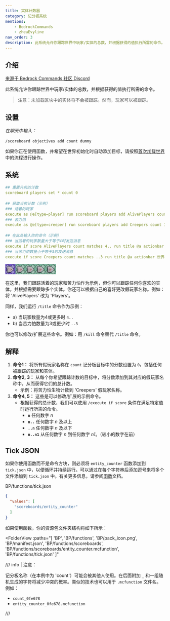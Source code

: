 ```yaml
---
title: 实体计数器
category: 记分板系统
mentions:
    - BedrockCommands
    - zheaEvyline
nav_order: 3
description: 此系统允许你跟踪世界中玩家/实体的总数，并根据获得的值执行所需的命令。
---
```


## 介绍

[来源于 Bedrock Commands 社区 Discord](https://discord.gg/SYstTYx5G5)

此系统允许你跟踪世界中玩家/实体的总数，并根据获得的值执行所需的命令。

> 注意：未加载区块中的实体将不会被跟踪。然而，玩家可以被跟踪。

## 设置

_在聊天中输入：_

`/scoreboard objectives add count dummy`

如果你正在使用函数，并希望在世界初始化时自动添加目标，请按照[首次加载世界](../commands/on-first-world-load.md)中的流程进行操作。

## 系统

```yaml title="BP/functions/scoreboards/entity_counter.mcfunction"
## 重置先前的计数
scoreboard players set * count 0

## 获取当前计数（示例）
### 活着的玩家
execute as @e[type=player] run scoreboard players add AlivePlayers count 1
### 苦力怕
execute as @e[type=creeper] run scoreboard players add Creepers count 1

## 在此处输入你的命令（示例）
### 当活着的玩家数量大于等于4时发送消息
execute if score AlivePlayers count matches 4.. run title @a actionbar 世界中有超过4名玩家。
### 当苦力怕数量小于等于3时发送消息
execute if score Creepers count matches ..3 run title @a actionbar 世界中有少于3只苦力怕。
```

![5个命令方块的链](../assets/images/commands/commandBlockChain/5.png)

在这里，我们跟踪活着的玩家和苦力怕作为示例，但你可以跟踪任何你喜欢的实体，并根据需要跟踪多个实体。你还可以根据自己的喜好更改假玩家名称。例如：将 'AlivePlayers' 改为 'Players'。

同样，我们运行 `/title` 命令作为示例：

-   a) 当玩家数量为4或更多时 `4..`
-   b) 当苦力怕数量为3或更少时 `..3`

你也可以修改/扩展这些命令。例如：用 `/kill` 命令替代 `/title` 命令。

## 解释

1. **命令1：** 将所有假玩家名称在 `count` 记分板目标中的分数设置为 `0`，包括任何被跟踪的玩家和实体。
2. **命令2, 3：** 从每个你希望跟踪计数的目标中，将分数添加到其对应的假玩家名称中，从而获得它们的总计数。
    - 示例：将苦力怕生物计数到 'Creepers' 假玩家名称。
3. **命令4, 5：** 这些是可以修改/扩展的示例命令。
    - 根据获得的总计数，我们可以使用 `/execute if score` 条件在满足特定值时运行所需的命令。
        - **`n`** 任何数字 _n_
        - **`n..`** 任何数字 _n_ 及以上
        - **`..n`** 任何数字 _n_ 及以下
        - **`n..n1`** 从任何数字 _n_ 到任何数字 _n1_。（较小的数字在前）

## Tick JSON

如果你使用函数而不是命令方块，则必须将 `entity_counter` 函数添加到 `tick.json` 中，以便循环并持续运行。可以通过在每个字符串后添加逗号来将多个文件添加到 `tick.json` 中。有关更多信息，请参阅[函数](../commands/mcfunctions.md#tick-json)文档。

<CodeHeader>BP/functions/tick.json</CodeHeader>
```json
{
  "values": [
    "scoreboards/entity_counter"
  ]
}
```

如果使用函数，你的资源包文件夹结构将如下所示：

<FolderView
	:paths="[
    'BP',
    'BP/functions',
    'BP/pack_icon.png',
    'BP/manifest.json',
    'BP/functions/scoreboards',
    'BP/functions/scoreboards/entity_counter.mcfunction',
    'BP/functions/tick.json'
]"
></FolderView>

/// info | 注意：

记分板名称（在本例中为 'count'）可能会被其他人使用。在后面附加 `_` 和一组随机生成的字符将减少冲突的概率。类似的技术也可以用于 `.mcfunction` 文件名。例如：

-   `count_0fe678`
-   `entity_counter_0fe678.mcfunction`

///